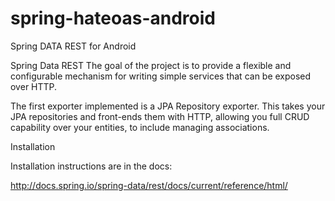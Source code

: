 # spring-hateoas-android
Spring DATA REST for Android 

Spring Data REST
The goal of the project is to provide a flexible and configurable mechanism for writing simple services that can be exposed over HTTP.

The first exporter implemented is a JPA Repository exporter. This takes your JPA repositories and front-ends them with HTTP, allowing you full CRUD capability over your entities, to include managing associations.

Installation

Installation instructions are in the docs:

http://docs.spring.io/spring-data/rest/docs/current/reference/html/


